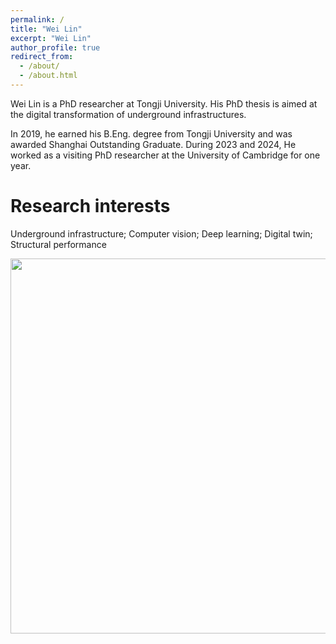 ```yaml
---
permalink: /
title: "Wei Lin"
excerpt: "Wei Lin"
author_profile: true
redirect_from: 
  - /about/
  - /about.html
---
```


Wei Lin is a PhD researcher at Tongji University. His PhD thesis is aimed at the digital transformation of underground infrastructures.

In 2019, he earned his B.Eng. degree from Tongji University and was awarded Shanghai Outstanding Graduate. During 2023 and 2024, He worked as a visiting PhD researcher at the University of Cambridge for one year.

Research interests
======
Underground infrastructure; Computer vision; Deep learning; Digital twin; Structural performance

<img src="images/research/segmentation.gif" width="600">


